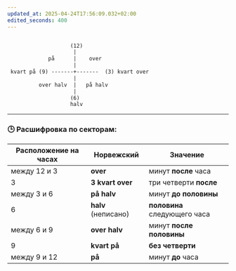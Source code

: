 ```yaml
---
updated_at: 2025-04-24T17:56:09.032+02:00
edited_seconds: 400
---
```




```txt

                    (12)
                     |
             på      |    over
                     |
 kvart på (9) -------+-------  (3) kvart over
                     |
          over halv  |   på halv
                     |
                    (6)
                    halv
```

***

### 🕒 Расшифровка по секторам:

|Расположение на часах|Норвежский|Значение|
|---|---|---|
|между 12 и 3|**over**|минут **после** часа|
|3|**3 kvart over**|три четверти **после**|
|между 3 и 6|**på halv**|минут **до половины**|
|6|**halv** (неписано)|**половина** следующего часа|
|между 6 и 9|**over halv**|минут **после половины**|
|9|**kvart på**|**без четверти**|
|между 9 и 12|**på**|минут **до** часа|
